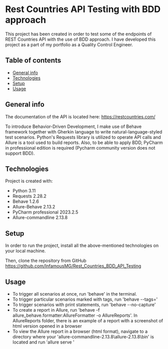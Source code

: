 # Rest Countries API Testing with BDD approach #

This project has been created in order to test some of the endpoints of REST Countries API with the use of BDD approach. 
I have developed this project as a part of my portfolio as a Quality Control Engineer.

## Table of contents
* [General info](#general-info)
* [Technologies](#technologies)
* [Setup](#setup)
* [Usage](#usage)


## General info
The documentation of the API is located here: https://restcountries.com/

To introduce Behavior-Driven Development, I make use of Behave framework together with Gherkin language to write natural-language-styled test scenarios. 
Python's Requests library is utilized to operate API calls and Allure is a tool used to build reports.
Also, to be able to apply BDD, PyCharm in professional edition is required (Pycharm community version does not support BDD).

## Technologies
Project is created with:
- Python 3.11
- Requests 2.28.2
- Behave 1.2.6
- Allure-Behave 2.13.2
- PyCharm professional 2023.2.5
- Allure-commandline 2.13.8

## Setup
In order to run the project, install all the above-mentioned technologies on your local machine.

Then, clone the repository from GitHub https://github.com/InfamousMG/Rest_Countries_BDD_API_Testing

## Usage
- To trigger all scenarios at once, run 'behave' in the terminal.
- To trigger particular scenarios marked with tags, run 'behave --tags=<scenario tag>'
- To trigger scenarios with print statements, run 'behave --no-capture'
- To create a report in Allure, run 'behave -f allure_behave.formatter:AllureFormatter -o AllureReports'. In AllureReports folder, there is an example of a report with a screenshot of html version opened in a browser
- To view the Allure report in a browser (html format), navigate to a directory where your 'allure-commandline-2.13.8\allure-2.13.8\bin' is located and run 'allure serve <location of your Allure Report>'